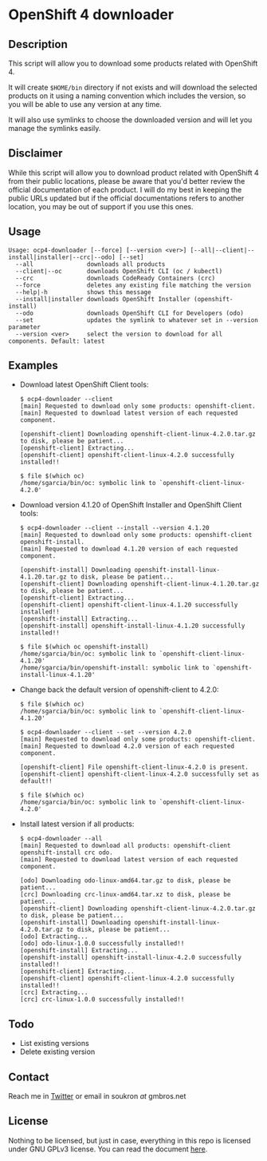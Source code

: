 # OpenShift 4 downloader
## Description
This script will allow you to download some products related with OpenShift 4.

It will create `$HOME/bin` directory if not exists and will download the selected products on it using a naming convention which includes the version, so you will be able to use any version at any time.

It will also use symlinks to choose the downloaded version and will let you manage the symlinks easily.

## Disclaimer
While this script will allow you to download product related with OpenShift 4 from their public locations, please be aware that you'd better review the official documentation of each product. I will do my best in keeping the public URLs updated but if the official documentations refers to another location, you may be out of support if you use this ones.

## Usage
~~~
Usage: ocp4-downloader [--force] [--version <ver>] [--all|--client|--install|installer|--crc|--odo] [--set]
  --all               downloads all products
  --client|--oc       downloads OpenShift CLI (oc / kubectl)
  --crc               downloads CodeReady Containers (crc)
  --force             deletes any existing file matching the version
  --help|-h           shows this message
  --install|installer downloads OpenShift Installer (openshift-install)
  --odo               downloads OpenShift CLI for Developers (odo)
  --set               updates the symlink to whatever set in --version parameter
  --version <ver>     select the version to download for all components. Default: latest
~~~

## Examples
- Download latest OpenShift Client tools:
  ~~~
  $ ocp4-downloader --client 
  [main] Requested to download only some products: openshift-client.
  [main] Requested to download latest version of each requested component.

  [openshift-client] Downloading openshift-client-linux-4.2.0.tar.gz to disk, please be patient...
  [openshift-client] Extracting...
  [openshift-client] openshift-client-linux-4.2.0 successfully installed!!

  $ file $(which oc)
  /home/sgarcia/bin/oc: symbolic link to `openshift-client-linux-4.2.0'
  ~~~

- Download version 4.1.20 of OpenShift Installer and OpenShift Client tools:
  ~~~
  $ ocp4-downloader --client --install --version 4.1.20
  [main] Requested to download only some products: openshift-client openshift-install.
  [main] Requested to download 4.1.20 version of each requested component.

  [openshift-install] Downloading openshift-install-linux-4.1.20.tar.gz to disk, please be patient...
  [openshift-client] Downloading openshift-client-linux-4.1.20.tar.gz to disk, please be patient...
  [openshift-client] Extracting...
  [openshift-client] openshift-client-linux-4.1.20 successfully installed!!
  [openshift-install] Extracting...
  [openshift-install] openshift-install-linux-4.1.20 successfully installed!!

  $ file $(which oc openshift-install)
  /home/sgarcia/bin/oc: symbolic link to `openshift-client-linux-4.1.20'
  /home/sgarcia/bin/openshift-install: symbolic link to `openshift-install-linux-4.1.20'
  ~~~
  
- Change back the default version of openshift-client to 4.2.0:
  ~~~
  $ file $(which oc)
  /home/sgarcia/bin/oc: symbolic link to `openshift-client-linux-4.1.20'

  $ ocp4-downloader --client --set --version 4.2.0
  [main] Requested to download only some products: openshift-client.
  [main] Requested to download 4.2.0 version of each requested component.

  [openshift-client] File openshift-client-linux-4.2.0 is present.
  [openshift-client] openshift-client-linux-4.2.0 successfully set as default!!

  $ file $(which oc)
  /home/sgarcia/bin/oc: symbolic link to `openshift-client-linux-4.2.0'
  ~~~

- Install latest version if all products:
  ~~~
  $ ocp4-downloader --all
  [main] Requested to download all products: openshift-client openshift-install crc odo.
  [main] Requested to download latest version of each requested component.

  [odo] Downloading odo-linux-amd64.tar.gz to disk, please be patient...
  [crc] Downloading crc-linux-amd64.tar.xz to disk, please be patient...
  [openshift-client] Downloading openshift-client-linux-4.2.0.tar.gz to disk, please be patient...
  [openshift-install] Downloading openshift-install-linux-4.2.0.tar.gz to disk, please be patient...
  [odo] Extracting...
  [odo] odo-linux-1.0.0 successfully installed!!
  [openshift-install] Extracting...
  [openshift-install] openshift-install-linux-4.2.0 successfully installed!!
  [openshift-client] Extracting...
  [openshift-client] openshift-client-linux-4.2.0 successfully installed!!
  [crc] Extracting...
  [crc] crc-linux-1.0.0 successfully installed!!
  ~~~

## Todo
- List existing versions
- Delete existing version

## Contact
Reach me in [Twitter] or email in soukron _at_ gmbros.net

## License
Nothing to be licensed, but just in case, everything in this repo is licensed under GNU GPLv3 license. You can read the document [here].

[Twitter]:http://twitter.com/soukron
[here]:http://gnu.org/licenses/gpl.html

